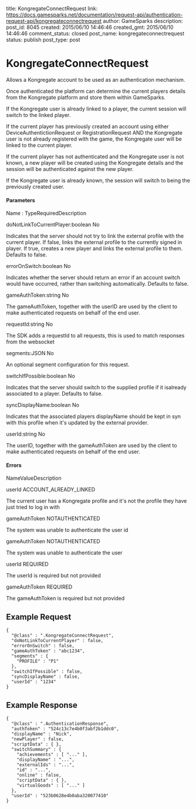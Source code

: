 title: KongregateConnectRequest
link: https://docs.gamesparks.net/documentation/request-api/authentication-request-api/kongregateconnectrequest
author: GameSparks
description: 
post_id: 8045
created: 2015/06/10 14:46:46
created_gmt: 2015/06/10 14:46:46
comment_status: closed
post_name: kongregateconnectrequest
status: publish
post_type: post

<!--Allows a Kongregate account to be used as an authentication mechanism. -->

# KongregateConnectRequest

Allows a Kongregate account to be used as an authentication mechanism.

Once authenticated the platform can determine the current players details from the Kongregate platform and store them within GameSparks.

If the Kongregate user is already linked to a player, the current session will switch to the linked player.

If the current player has previously created an account using either DeviceAuthentictionRequest or RegistrationRequest AND the Kongregate user is not already registered with the game, the Kongregate user will be linked to the current player.

If the current player has not authenticated and the Kongregate user is not known, a new player will be created using the Kongregate details and the session will be authenticated against the new player.

If the Kongregate user is already known, the session will switch to being the previously created user.

#### Parameters

Name : TypeRequiredDescription

doNotLinkToCurrentPlayer:boolean
No

Indicates that the server should not try to link the external profile with the current player. If false, links the external profile to the currently signed in player. If true, creates a new player and links the external profile to them. Defaults to false.

errorOnSwitch:boolean
No

Indicates whether the server should return an error if an account switch would have occurred, rather than switching automatically. Defaults to false.

gameAuthToken:string
No

The gameAuthToken, together with the userID are used by the client to make authenticated requests on behalf of the end user.

requestId:string
No

The SDK adds a requestId to all requests, this is used to match responses from the websocket

segments:JSON
No

An optional segment configuration for this request.

switchIfPossible:boolean
No

Indicates that the server should switch to the supplied profile if it isalready associated to a player. Defaults to false.

syncDisplayName:boolean
No

Indicates that the associated players displayName should be kept in syn with this profile when it's updated by the external provider.

userId:string
No

The userID, together with the gameAuthToken are used by the client to make authenticated requests on behalf of the end user.

#### Errors

NameValueDescription

userId
ACCOUNT_ALREADY_LINKED

The current user has a Kongregate profile and it's not the profile they have just tried to log in with

gameAuthToken
NOTAUTHENTICATED

The system was unable to authenticate the user id

gameAuthToken
NOTAUTHENTICATED

The system was unable to authenticate the user

userId
REQUIRED

The userId is required but not provided

gameAuthToken
REQUIRED

The gameAuthToken is required but not provided

  


## Example Request
    
    
    {
      "@class" : ".KongregateConnectRequest",
      "doNotLinkToCurrentPlayer" : false,
      "errorOnSwitch" : false,
      "gameAuthToken" : "abc1234",
      "segments" : {
        "PROFILE" : "P1"
      },
      "switchIfPossible" : false,
      "syncDisplayName" : false,
      "userId" : "1234"
    }

## Example Response
    
    
    {
      "@class" : ".AuthenticationResponse",
      "authToken" : "524c13c7e4b0f3abf2b1ddc0",
      "displayName" : "Nick",
      "newPlayer" : false,
      "scriptData" : { },
      "switchSummary" : {
        "achievements" : [ "..." ],
        "displayName" : "...",
        "externalIds" : "...",
        "id" : "...",
        "online" : false,
        "scriptData" : { },
        "virtualGoods" : [ "..." ]
      },
      "userId" : "523b0628e4b0aba320077410"
    }